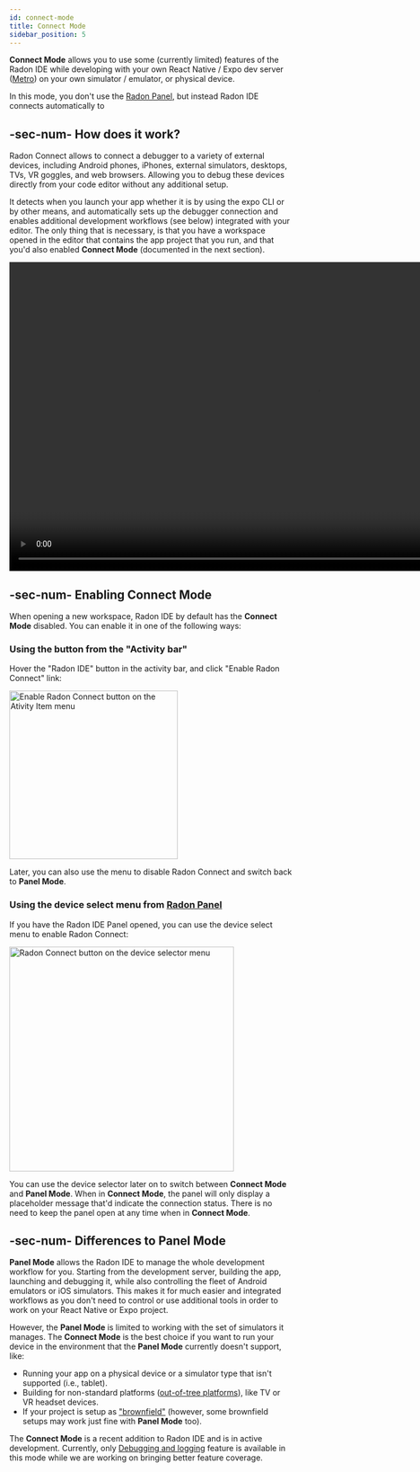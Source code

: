 ```yaml
---
id: connect-mode
title: Connect Mode
sidebar_position: 5
---
```


**Connect Mode** allows you to use some (currently limited) features of the Radon IDE while developing with your own React Native / Expo dev server ([Metro](https://metrobundler.dev/)) on your own simulator / emulator, or physical device.

In this mode, you don't use the [Radon Panel](/docs/getting-started/panel-mode), but instead Radon IDE connects automatically to

## -sec-num- How does it work?

Radon Connect allows to connect a debugger to a variety of external devices, including Android phones, iPhones, external simulators, desktops, TVs, VR goggles, and web browsers.
Allowing you to debug these devices directly from your code editor without any additional setup.

It detects when you launch your app whether it is by using the expo CLI or by other means, and automatically sets up the debugger connection and enables additional development workflows (see below) integrated with your editor.
The only thing that is necessary, is that you have a workspace opened in the editor that contains the app project that you run, and that you'd also enabled **Connect Mode** (documented in the next section).

<video autoPlay loop width="1100" controls className="shadow-image">
  <source src="/video/radon-connect.mp4" type="video/mp4"/>
</video>

## -sec-num- Enabling Connect Mode

When opening a new workspace, Radon IDE by default has the **Connect Mode** disabled.
You can enable it in one of the following ways:

### Using the button from the "Activity bar"

Hover the "Radon IDE" button in the activity bar, and click "Enable Radon Connect" link:

<img width="300" alt="Enable Radon Connect button on the Ativity Item menu" src="/img/docs/connect_activity_item_enable.png" className="shadow-image"/>

Later, you can also use the menu to disable Radon Connect and switch back to **Panel Mode**.

### Using the device select menu from [Radon Panel](/docs/getting-started/user-interface)

If you have the Radon IDE Panel opened, you can use the device select menu to enable Radon Connect:

<img width="400" alt="Radon Connect button on the device selector menu" src="/img/docs/connect_device_selector_enable.png" className="shadow-image"/>

You can use the device selector later on to switch between **Connect Mode** and **Panel Mode**.
When in **Connect Mode**, the panel will only display a placeholder message that'd indicate the connection status.
There is no need to keep the panel open at any time when in **Connect Mode**.

## -sec-num- Differences to **Panel Mode**

**Panel Mode** allows the Radon IDE to manage the whole development workflow for you.
Starting from the development server, building the app, launching and debugging it, while also controlling the fleet of Android emulators or iOS simulators.
This makes it for much easier and integrated workflows as you don't need to control or use additional tools in order to work on your React Native or Expo project.

However, the **Panel Mode** is limited to working with the set of simulators it manages.
The **Connect Mode** is the best choice if you want to run your device in the environment that the **Panel Mode** currently doesn't support, like:

- Running your app on a physical device or a simulator type that isn't supported (i.e., tablet).
- Building for non-standard platforms ([out-of-tree platforms](https://reactnative.dev/docs/out-of-tree-platforms)), like TV or VR headset devices.
- If your project is setup as ["brownfield"](/docs/getting-started/compatibility#brownfield-projects) (however, some brownfield setups may work just fine with **Panel Mode** too).

The **Connect Mode** is a recent addition to Radon IDE and is in active development.
Currently, only [Debugging and logging](/docs/features/debugging-and-logging) feature is available in this mode while we are working on bringing better feature coverage.
